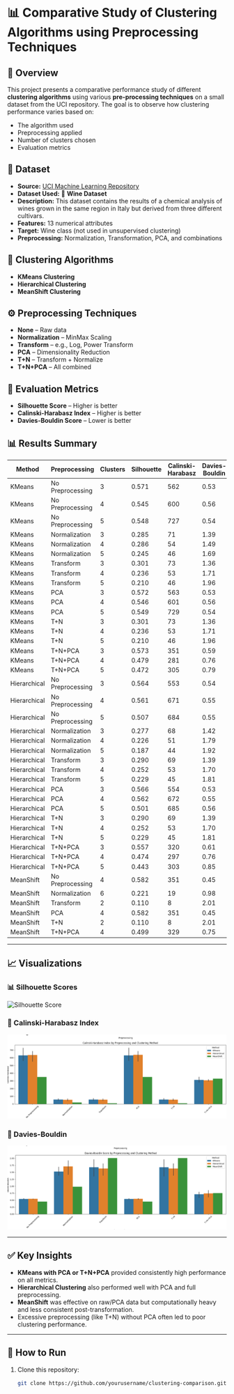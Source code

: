 # 📊 Comparative Study of Clustering Algorithms using Preprocessing Techniques

## 📌 Overview

This project presents a comparative performance study of different **clustering algorithms** using various **pre-processing techniques** on a small dataset from the UCI repository. The goal is to observe how clustering performance varies based on:

- The algorithm used
- Preprocessing applied
- Number of clusters chosen
- Evaluation metrics

## 📁 Dataset

- **Source:** [UCI Machine Learning Repository](https://archive.ics.uci.edu/ml/datasets/Wine)
- **Dataset Used:** 🍷 **Wine Dataset**
- **Description:** This dataset contains the results of a chemical analysis of wines grown in the same region in Italy but derived from three different cultivars.
- **Features:** 13 numerical attributes
- **Target:** Wine class (not used in unsupervised clustering)
- **Preprocessing:** Normalization, Transformation, PCA, and combinations

## 🧠 Clustering Algorithms

- **KMeans Clustering**
- **Hierarchical Clustering**
- **MeanShift Clustering**

## ⚙️ Preprocessing Techniques

- **None** – Raw data
- **Normalization** – MinMax Scaling
- **Transform** – e.g., Log, Power Transform
- **PCA** – Dimensionality Reduction
- **T+N** – Transform + Normalize
- **T+N+PCA** – All combined

## 📐 Evaluation Metrics

- **Silhouette Score** – Higher is better
- **Calinski-Harabasz Index** – Higher is better
- **Davies-Bouldin Score** – Lower is better

## 📊 Results Summary

| Method        | Preprocessing | Clusters | Silhouette | Calinski-Harabasz | Davies-Bouldin |
|---------------|---------------|----------|------------|--------------------|----------------|
| KMeans        | No Preprocessing | 3 | 0.571 | 562 | 0.53 |
| KMeans        | No Preprocessing | 4 | 0.545 | 600 | 0.56 |
| KMeans        | No Preprocessing | 5 | 0.548 | 727 | 0.54 |
| KMeans        | Normalization    | 3 | 0.285 | 71  | 1.39 |
| KMeans        | Normalization    | 4 | 0.286 | 54  | 1.49 |
| KMeans        | Normalization    | 5 | 0.245 | 46  | 1.69 |
| KMeans        | Transform        | 3 | 0.301 | 73  | 1.36 |
| KMeans        | Transform        | 4 | 0.236 | 53  | 1.71 |
| KMeans        | Transform        | 5 | 0.210 | 46  | 1.96 |
| KMeans        | PCA              | 3 | 0.572 | 563 | 0.53 |
| KMeans        | PCA              | 4 | 0.546 | 601 | 0.56 |
| KMeans        | PCA              | 5 | 0.549 | 729 | 0.54 |
| KMeans        | T+N              | 3 | 0.301 | 73  | 1.36 |
| KMeans        | T+N              | 4 | 0.236 | 53  | 1.71 |
| KMeans        | T+N              | 5 | 0.210 | 46  | 1.96 |
| KMeans        | T+N+PCA          | 3 | 0.573 | 351 | 0.59 |
| KMeans        | T+N+PCA          | 4 | 0.479 | 281 | 0.76 |
| KMeans        | T+N+PCA          | 5 | 0.472 | 305 | 0.79 |
| Hierarchical  | No Preprocessing | 3 | 0.564 | 553 | 0.54 |
| Hierarchical  | No Preprocessing | 4 | 0.561 | 671 | 0.55 |
| Hierarchical  | No Preprocessing | 5 | 0.507 | 684 | 0.55 |
| Hierarchical  | Normalization    | 3 | 0.277 | 68  | 1.42 |
| Hierarchical  | Normalization    | 4 | 0.226 | 51  | 1.79 |
| Hierarchical  | Normalization    | 5 | 0.187 | 44  | 1.92 |
| Hierarchical  | Transform        | 3 | 0.290 | 69  | 1.39 |
| Hierarchical  | Transform        | 4 | 0.252 | 53  | 1.70 |
| Hierarchical  | Transform        | 5 | 0.229 | 45  | 1.81 |
| Hierarchical  | PCA              | 3 | 0.566 | 554 | 0.53 |
| Hierarchical  | PCA              | 4 | 0.562 | 672 | 0.55 |
| Hierarchical  | PCA              | 5 | 0.501 | 685 | 0.56 |
| Hierarchical  | T+N              | 3 | 0.290 | 69  | 1.39 |
| Hierarchical  | T+N              | 4 | 0.252 | 53  | 1.70 |
| Hierarchical  | T+N              | 5 | 0.229 | 45  | 1.81 |
| Hierarchical  | T+N+PCA          | 3 | 0.557 | 320 | 0.61 |
| Hierarchical  | T+N+PCA          | 4 | 0.474 | 297 | 0.76 |
| Hierarchical  | T+N+PCA          | 5 | 0.443 | 303 | 0.85 |
| MeanShift     | No Preprocessing | 4 | 0.582 | 351 | 0.45 |
| MeanShift     | Normalization    | 6 | 0.221 | 19  | 0.98 |
| MeanShift     | Transform        | 2 | 0.110 | 8   | 2.01 |
| MeanShift     | PCA              | 4 | 0.582 | 351 | 0.45 |
| MeanShift     | T+N              | 2 | 0.110 | 8   | 2.01 |
| MeanShift     | T+N+PCA          | 4 | 0.499 | 329 | 0.75 |

---

## 📈 Visualizations


### 📊 Silhouette Scores 
![Silhouette Score](/silhouette)

### 🧬 Calinski-Harabasz Index
![Calinski-Harabasz Index](/calinski)

### 🧮 Davies-Bouldin
![Davies-Bouldin Score](davis)


---

## ✅ Key Insights

- **KMeans with PCA or T+N+PCA** provided consistently high performance on all metrics.
- **Hierarchical Clustering** also performed well with PCA and full preprocessing.
- **MeanShift** was effective on raw/PCA data but computationally heavy and less consistent post-transformation.
- Excessive preprocessing (like T+N) without PCA often led to poor clustering performance.

---

## 🚀 How to Run

1. Clone this repository:
   ```bash
   git clone https://github.com/yourusername/clustering-comparison.git
